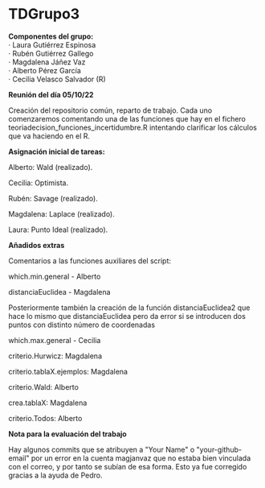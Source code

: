 # TDGrupo3
**Componentes del grupo:**    
· Laura Gutiérrez Espinosa  
· Rubén Gutiérrez Gallego  
· Magdalena Jáñez Vaz  
· Alberto Pérez García  
· Cecilia Velasco Salvador (R)  

**Reunión del día 05/10/22**

Creación del repositorio común, reparto de trabajo. Cada uno comenzaremos comentando una de las funciones que hay en el fichero teoriadecision_funciones_incertidumbre.R intentando clarificar los cálculos que va haciendo en el R.

**Asignación inicial de tareas:**

Alberto: Wald (realizado).

Cecilia: Optimista. 

Rubén: Savage (realizado). 

Magdalena: Laplace (realizado). 

Laura: Punto Ideal (realizado). 


**Añadidos extras**

Comentarios a las funciones auxiliares del script:

which.min.general - Alberto

distanciaEuclidea - Magdalena

Posteriormente también la creación de la función distanciaEuclidea2 que hace lo mismo que distanciaEuclidea pero da error si se introducen dos puntos con distinto número de coordenadas

which.max.general - Cecilia

criterio.Hurwicz: Magdalena

criterio.tablaX.ejemplos: Magdalena

criterio.Wald: Alberto

crea.tablaX: Magdalena

criterio.Todos: Alberto


**Nota para la evaluación del trabajo**

Hay algunos commits que se atribuyen a "Your Name" o "your-github-email" por un error en la cuenta magjanvaz que no estaba bien vinculada con el correo, y por tanto se subían de esa forma. Esto ya fue corregido gracias a la ayuda de Pedro.
